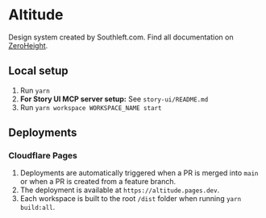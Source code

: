 # Altitude

Design system created by Southleft.com. Find all documentation on [ZeroHeight](https://zeroheight.com/809ab055e).

## Local setup

1. Run `yarn`
2. **For Story UI MCP server setup:** See `story-ui/README.md`
3. Run `yarn workspace WORKSPACE_NAME start`

## Deployments

### Cloudflare Pages

1. Deployments are automatically triggered when a PR is merged into `main` or when a PR is created from a feature branch.
2. The deployment is available at `https://altitude.pages.dev`.
3. Each workspace is built to the root `/dist` folder when running `yarn build:all`.

